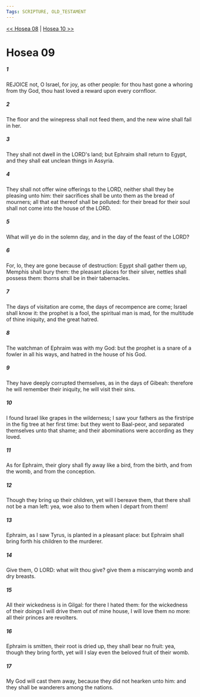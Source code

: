 ```yaml
---
Tags: SCRIPTURE, OLD_TESTAMENT
---
```


[<< Hosea 08](OLD_TESTAMENT/28_Hosea/Hosea_08.md) | [Hosea 10 >>](OLD_TESTAMENT/28_Hosea/Hosea_10.md)

# Hosea 09

##### 1
 REJOICE not, O Israel, for joy, as other people: for thou hast gone a whoring from thy God, thou hast loved a reward upon every cornfloor.
##### 2
 The floor and the winepress shall not feed them, and the new wine shall fail in her.
##### 3
 They shall not dwell in the LORD's land; but Ephraim shall return to Egypt, and they shall eat unclean things in Assyria.
##### 4
 They shall not offer wine offerings to the LORD, neither shall they be pleasing unto him: their sacrifices shall be unto them as the bread of mourners; all that eat thereof shall be polluted: for their bread for their soul shall not come into the house of the LORD.
##### 5
 What will ye do in the solemn day, and in the day of the feast of the LORD?
##### 6
 For, lo, they are gone because of destruction: Egypt shall gather them up, Memphis shall bury them: the pleasant places for their silver, nettles shall possess them: thorns shall be in their tabernacles.
##### 7
 The days of visitation are come, the days of recompence are come; Israel shall know it: the prophet is a fool, the spiritual man is mad, for the multitude of thine iniquity, and the great hatred.
##### 8
 The watchman of Ephraim was with my God: but the prophet is a snare of a fowler in all his ways, and hatred in the house of his God.
##### 9
 They have deeply corrupted themselves, as in the days of Gibeah: therefore he will remember their iniquity, he will visit their sins.
##### 10
 I found Israel like grapes in the wilderness; I saw your fathers as the firstripe in the fig tree at her first time: but they went to Baal-peor, and separated themselves unto that shame; and their abominations were according as they loved.
##### 11
 As for Ephraim, their glory shall fly away like a bird, from the birth, and from the womb, and from the conception.
##### 12
 Though they bring up their children, yet will I bereave them, that there shall not be a man left: yea, woe also to them when I depart from them!
##### 13
 Ephraim, as I saw Tyrus, is planted in a pleasant place: but Ephraim shall bring forth his children to the murderer.
##### 14
 Give them, O LORD: what wilt thou give?  give them a miscarrying womb and dry breasts.
##### 15
 All their wickedness is in Gilgal: for there I hated them: for the wickedness of their doings I will drive them out of mine house, I will love them no more: all their princes are revolters.
##### 16
 Ephraim is smitten, their root is dried up, they shall bear no fruit: yea, though they bring forth, yet will I slay even the beloved fruit of their womb.
##### 17
 My God will cast them away, because they did not hearken unto him: and they shall be wanderers among the nations.

